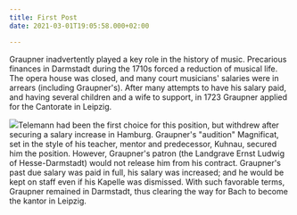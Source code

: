 ```yaml
---
title: First Post
date: 2021-03-01T19:05:58.000+02:00

---
```

Graupner inadvertently played a key role in the history of music. Precarious finances in Darmstadt during the 1710s forced a reduction of musical life. The opera house was closed, and many court musicians' salaries were in arrears (including Graupner's). After many attempts to have his salary paid, and having several children and a wife to support, in 1723 Graupner applied for the Cantorate in Leipzig.

![](/uploads/02.jpg)Telemann had been the first choice for this position, but withdrew after securing a salary increase in Hamburg. Graupner's "audition" Magnificat, set in the style of his teacher, mentor and predecessor, Kuhnau, secured him the position. However, Graupner's patron (the Landgrave Ernst Ludwig of Hesse-Darmstadt) would not release him from his contract. Graupner's past due salary was paid in full, his salary was increased; and he would be kept on staff even if his Kapelle was dismissed. With such favorable terms, Graupner remained in Darmstadt, thus clearing the way for Bach to become the kantor in Leipzig.